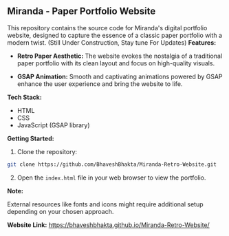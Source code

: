 ## Miranda - Paper Portfolio Website

This repository contains the source code for Miranda's digital portfolio website, designed to capture the essence of a classic paper portfolio with a modern twist. 
(Still Under Construction, Stay tune For Updates)
**Features:**

* **Retro Paper Aesthetic:** The website evokes the nostalgia of a traditional paper portfolio with its clean layout and focus on high-quality visuals.

* **GSAP Animation:** Smooth and captivating animations powered by GSAP enhance the user experience and bring the website to life.

**Tech Stack:**

* HTML
* CSS
* JavaScript (GSAP library)

**Getting Started:**

1. Clone the repository:

```bash
git clone https://github.com/BhaveshBhakta/Miranda-Retro-Website.git
```

2. Open the `index.html` file in your web browser to view the portfolio.

**Note:**

External resources like fonts and icons might require additional setup depending on your chosen approach.

**Website Link:** https://bhaveshbhakta.github.io/Miranda-Retro-Website/
